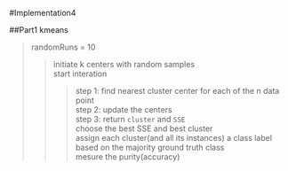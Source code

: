 #Implementation4

##Part1 kmeans

>randomRuns = 10  
>>initiate k centers with random samples  
>>start interation
>>>step 1: find nearest cluster center for each of the n data point  
>>>step 2: update the centers  
>>>step 3: return `cluster` and `SSE`  
>choose the best SSE and best cluster  
>assign each cluster(and all its instances) a class label based on the majority ground truth class  
>mesure the purity(accuracy)  